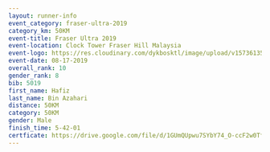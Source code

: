 ```yaml
---
layout: runner-info 
event_category: fraser-ultra-2019 
category_km: 50KM 
event-title: Fraser Ultra 2019 
event-location: Clock Tower Fraser Hill Malaysia 
event-logo: https://res.cloudinary.com/dykbosktl/image/upload/v1573613535/Logo/logo_mfst7w.jpg
event-date: 08-17-2019 
overall_rank: 10
gender_rank: 8
bib: 5019
first_name: Hafiz
last_name: Bin Azahari
distance: 50KM
category: 50KM
gender: Male
finish_time: 5-42-01
certficate: https://drive.google.com/file/d/1GUmQUpwu7SYbY74_O-ccF2w0TfsHTXRu/view?usp=sharing
---
```

